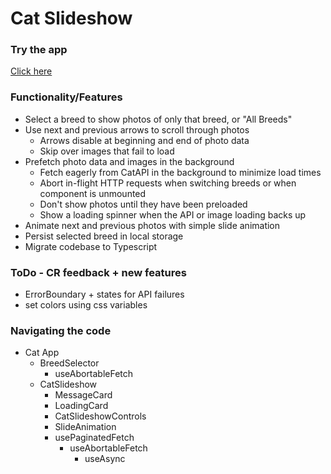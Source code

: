 # Cat Slideshow

### Try the app

[Click here](https://jon-whiteroomsoftware.github.io/cat-slideshow/)

### Functionality/Features

- Select a breed to show photos of only that breed, or "All Breeds"
- Use next and previous arrows to scroll through photos
  - Arrows disable at beginning and end of photo data
  - Skip over images that fail to load
- Prefetch photo data and images in the background
  - Fetch eagerly from CatAPI in the background to minimize load times
  - Abort in-flight HTTP requests when switching breeds or when component is unmounted
  - Don't show photos until they have been preloaded
  - Show a loading spinner when the API or image loading backs up
- Animate next and previous photos with simple slide animation
- Persist selected breed in local storage
- Migrate codebase to Typescript

### ToDo - CR feedback + new features

- ErrorBoundary + states for API failures
- set colors using css variables

### Navigating the code

- Cat App
  - BreedSelector
    - useAbortableFetch
  - CatSlideshow
    - MessageCard
    - LoadingCard
    - CatSlideshowControls
    - SlideAnimation
    - usePaginatedFetch
      - useAbortableFetch
        - useAsync
